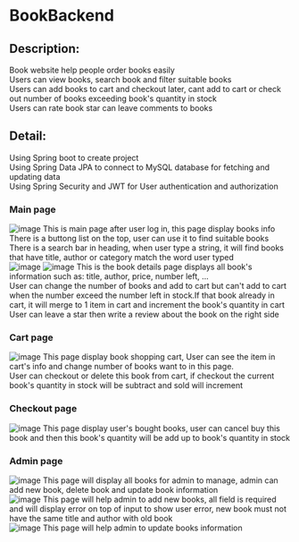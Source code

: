 # BookBackend
## Description:
Book website help people order books easily<br/>
Users can view books, search book and filter suitable books<br/>
Users can add books to cart and checkout later, cant add to cart or check out number of books exceeding book's quantity in stock<br/>
Users can rate book star can leave comments to books<br/>
## Detail:
Using Spring boot to create project <br/>
Using Spring Data JPA to connect to MySQL database for fetching and updating data <br/>
Using Spring Security and JWT for User authentication and authorization <br/>
### Main page
![image](https://github.com/lulchuchu/BookBackend/assets/31687664/fb7b6d85-df67-4f75-b06a-ae729c3ad84e)
This is main page after user log in, this page display books info<br/>
There is a buttong list on the top, user can use it to find suitable books<br/>
There is a search bar in heading, when user type a string, it will find books that have title, author or category match the word user typed<br/>
![image](https://github.com/lulchuchu/BookBackend/assets/31687664/96047fcf-84ff-4f49-80b5-25f06569a903)
![image](https://github.com/lulchuchu/BookBackend/assets/31687664/87cbf6b7-b9c7-4856-aa00-2827de89c2b5)
This is the book details page displays all book's information such as: title, author, price, number left, ...<br/>
User can change the number of books and add to cart but can't add to cart when the number exceed the number left in stock.If that book already in cart, it will merge to 1 item in cart and increment the book's quantity in cart<br/>
User can leave a star then write a review about the book on the right side <br/>
### Cart page
![image](https://github.com/lulchuchu/BookBackend/assets/31687664/55168ef1-1ed8-478d-890b-85ac9460f71c)
This page display book shopping cart, User can see the item in cart's info and change number of books want to in this page. <br/>
User can checkout or delete this book from cart, if checkout the current book's quantity in stock will be subtract and sold will increment <br/>
### Checkout page
![image](https://github.com/lulchuchu/BookBackend/assets/31687664/c52ce9d4-96da-4dd5-8096-784e524e2b69)
This page display user's bought books, user can cancel buy this book and then this book's quantity will be add up to book's quantity in stock <br/>
### Admin page
![image](https://github.com/lulchuchu/BookBackend/assets/31687664/f834c61e-bdc2-46de-99d0-2b42a1e5f928)
This page will display all books for admin to manage, admin can add new book, delete book and update book information<br/>
![image](https://github.com/lulchuchu/BookBackend/assets/31687664/12924ae0-c80d-46e1-82b4-bea4f7bc8079)
This page will help admin to add new books, all field is required and will display error on top of input to show user error, new book must not have the same title and author with old book<br/>
![image](https://github.com/lulchuchu/BookBackend/assets/31687664/6be45534-284d-49ac-9001-1cba636947b8)
This page will help admin to update books information

